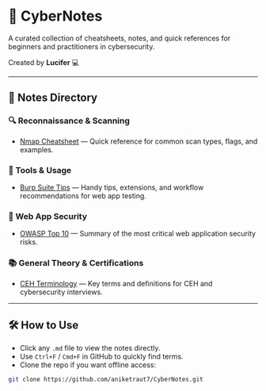 # 🧠 CyberNotes

A curated collection of cheatsheets, notes, and quick references for beginners and practitioners in cybersecurity.

Created by **Lucifer** 💻  

---

## 📂 Notes Directory

### 🔍 Reconnaissance & Scanning
- [Nmap Cheatsheet](Nmap-Cheatsheet.md) — Quick reference for common scan types, flags, and examples.

### 🧪 Tools & Usage
- [Burp Suite Tips](Burp-Tips.md) — Handy tips, extensions, and workflow recommendations for web app testing.

### 💉 Web App Security
- [OWASP Top 10](OWASP-Top-10.md) — Summary of the most critical web application security risks.

### 📚 General Theory & Certifications
- [CEH Terminology](CEH-Terminology.md) — Key terms and definitions for CEH and cybersecurity interviews.

---

## 🛠 How to Use
- Click any `.md` file to view the notes directly.
- Use `Ctrl+F` / `Cmd+F` in GitHub to quickly find terms.
- Clone the repo if you want offline access:
```bash
git clone https://github.com/aniketraut7/CyberNotes.git
